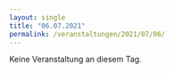 ```yaml
---
layout: single
title: "06.07.2021"
permalink: /veranstaltungen/2021/07/06/
---
```


Keine Veranstaltung an diesem Tag.
